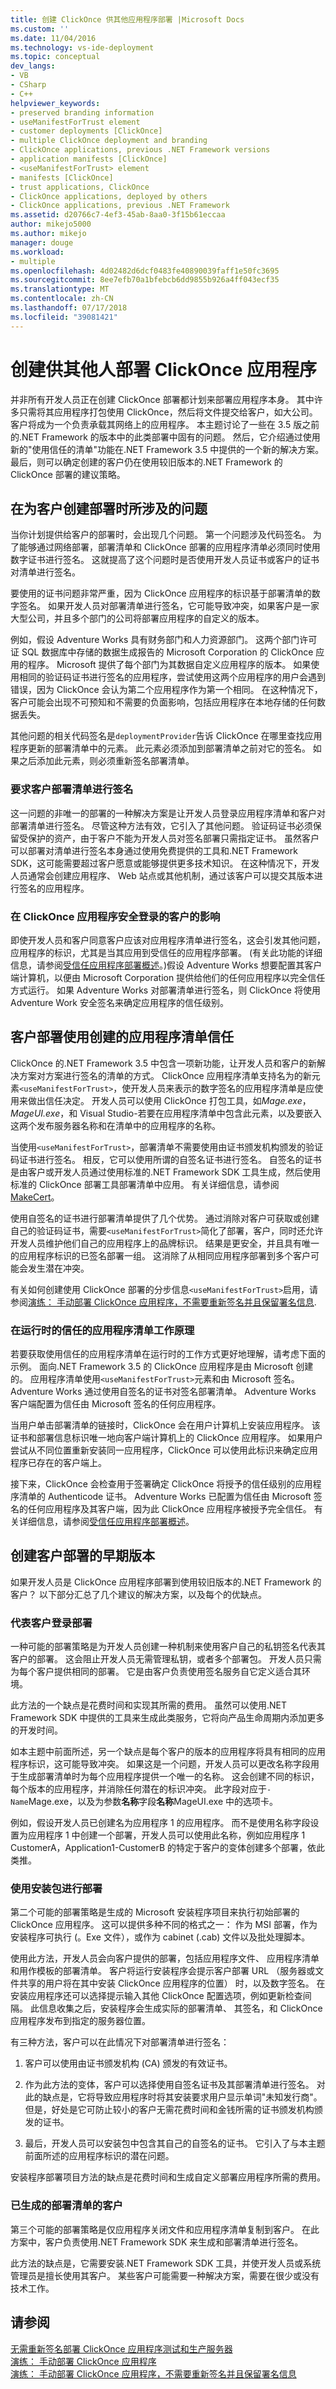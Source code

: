 ```yaml
---
title: 创建 ClickOnce 供其他应用程序部署 |Microsoft Docs
ms.custom: ''
ms.date: 11/04/2016
ms.technology: vs-ide-deployment
ms.topic: conceptual
dev_langs:
- VB
- CSharp
- C++
helpviewer_keywords:
- preserved branding information
- useManifestForTrust element
- customer deployments [ClickOnce]
- multiple ClickOnce deployment and branding
- ClickOnce applications, previous .NET Framework versions
- application manifests [ClickOnce]
- <useManifestForTrust> element
- manifests [ClickOnce]
- trust applications, ClickOnce
- ClickOnce applications, deployed by others
- ClickOnce applications, previous .NET Framework
ms.assetid: d20766c7-4ef3-45ab-8aa0-3f15b61eccaa
author: mikejo5000
ms.author: mikejo
manager: douge
ms.workload:
- multiple
ms.openlocfilehash: 4d02482d6dcf0483fe40890039faff1e50fc3695
ms.sourcegitcommit: 8ee7efb70a1bfebcb6dd9855b926a4ff043ecf35
ms.translationtype: MT
ms.contentlocale: zh-CN
ms.lasthandoff: 07/17/2018
ms.locfileid: "39081421"
---
```

# <a name="create-clickonce-applications-for-others-to-deploy"></a>创建供其他人部署 ClickOnce 应用程序
并非所有开发人员正在创建 ClickOnce 部署都计划来部署应用程序本身。 其中许多只需将其应用程序打包使用 ClickOnce，然后将文件提交给客户，如大公司。 客户将成为一个负责承载其网络上的应用程序。 本主题讨论了一些在 3.5 版之前的.NET Framework 的版本中的此类部署中固有的问题。 然后，它介绍通过使用新的"使用信任的清单"功能在.NET Framework 3.5 中提供的一个新的解决方案。 最后，则可以确定创建的客户仍在使用较旧版本的.NET Framework 的 ClickOnce 部署的建议策略。  
  
## <a name="issues-involved-in-creating-deployments-for-customers"></a>在为客户创建部署时所涉及的问题  
 当你计划提供给客户的部署时，会出现几个问题。 第一个问题涉及代码签名。 为了能够通过网络部署，部署清单和 ClickOnce 部署的应用程序清单必须同时使用数字证书进行签名。 这就提高了这个问题时是否使用开发人员证书或客户的证书对清单进行签名。  
  
 要使用的证书问题非常严重，因为 ClickOnce 应用程序的标识基于部署清单的数字签名。 如果开发人员对部署清单进行签名，它可能导致冲突，如果客户是一家大型公司，并且多个部门的公司将部署应用程序的自定义的版本。  
  
 例如，假设 Adventure Works 具有财务部门和人力资源部门。 这两个部门许可证 SQL 数据库中存储的数据生成报告的 Microsoft Corporation 的 ClickOnce 应用的程序。 Microsoft 提供了每个部门为其数据自定义应用程序的版本。 如果使用相同的验证码证书进行签名的应用程序，尝试使用这两个应用程序的用户会遇到错误，因为 ClickOnce 会认为第二个应用程序作为第一个相同。 在这种情况下，客户可能会出现不可预知和不需要的负面影响，包括应用程序在本地存储的任何数据丢失。  
  
 其他问题的相关代码签名是`deploymentProvider`告诉 ClickOnce 在哪里查找应用程序更新的部署清单中的元素。 此元素必须添加到部署清单之前对它的签名。 如果之后添加此元素，则必须重新签名部署清单。  
  
### <a name="require-the-customer-to-sign-the-deployment-manifest"></a>要求客户部署清单进行签名  
 这一问题的非唯一的部署的一种解决方案是让开发人员登录应用程序清单和客户对部署清单进行签名。 尽管这种方法有效，它引入了其他问题。 验证码证书必须保留受保护的资产，由于客户不能为开发人员对签名部署只需指定证书。 虽然客户可以部署对清单进行签名本身通过使用免费提供的工具和.NET Framework SDK，这可能需要超过客户愿意或能够提供更多技术知识。 在这种情况下，开发人员通常会创建应用程序、 Web 站点或其他机制，通过该客户可以提交其版本进行签名的应用程序。  
  
### <a name="the-impact-of-customer-signing-on-clickonce-application-security"></a>在 ClickOnce 应用程序安全登录的客户的影响  
 即使开发人员和客户同意客户应该对应用程序清单进行签名，这会引发其他问题，应用程序的标识，尤其是当其应用到受信任的应用程序部署。 (有关此功能的详细信息，请参阅[受信任应用程序部署概述](../deployment/trusted-application-deployment-overview.md)。)假设 Adventure Works 想要配置其客户端计算机，以便由 Microsoft Corporation 提供给他们的任何应用程序以完全信任方式运行。 如果 Adventure Works 对部署清单进行签名，则 ClickOnce 将使用 Adventure Work 安全签名来确定应用程序的信任级别。  
  
## <a name="create-customer-deployments-by-using-application-manifest-for-trust"></a>客户部署使用创建的应用程序清单信任  
 ClickOnce 的.NET Framework 3.5 中包含一项新功能，让开发人员和客户的新解决方案对方案进行签名的清单的方式。 ClickOnce 应用程序清单支持名为的新元素`<useManifestForTrust>`，使开发人员来表示的数字签名的应用程序清单是应使用来做出信任决定。 开发人员可以使用 ClickOnce 打包工具，如*Mage.exe*， *MageUI.exe*，和 Visual Studio-若要在应用程序清单中包含此元素，以及要嵌入这两个发布服务器名称和在清单中的应用程序的名称。  
  
 当使用`<useManifestForTrust>`，部署清单不需要使用由证书颁发机构颁发的验证码证书进行签名。 相反，它可以使用所谓的自签名证书进行签名。 自签名的证书是由客户或开发人员通过使用标准的.NET Framework SDK 工具生成，然后使用标准的 ClickOnce 部署工具部署清单中应用。 有关详细信息，请参阅[MakeCert](https://msdn.microsoft.com/library/windows/desktop/aa386968.aspx)。  
  
 使用自签名的证书进行部署清单提供了几个优势。 通过消除对客户可获取或创建自己的验证码证书，需要`<useManifestForTrust>`简化了部署，客户，同时还允许开发人员维护他们自己的应用程序上的品牌标识。 结果是更安全，并且具有唯一的应用程序标识的已签名部署一组。 这消除了从相同应用程序部署到多个客户可能会发生潜在冲突。  
  
 有关如何创建使用 ClickOnce 部署的分步信息`<useManifestForTrust>`启用，请参阅[演练： 手动部署 ClickOnce 应用程序，不需要重新签名并且保留署名信息](../deployment/walkthrough-manually-deploying-a-clickonce-app-no-re-signing-required.md).  
  
### <a name="how-application-manifest-for-trust-works-at-runtime"></a>在运行时的信任的应用程序清单工作原理  
 若要获取使用信任的应用程序清单在运行时的工作方式更好地理解，请考虑下面的示例。 面向.NET Framework 3.5 的 ClickOnce 应用程序是由 Microsoft 创建的。 应用程序清单使用`<useManifestForTrust>`元素和由 Microsoft 签名。 Adventure Works 通过使用自签名的证书对签名部署清单。 Adventure Works 客户端配置为信任由 Microsoft 签名的任何应用程序。  
  
 当用户单击部署清单的链接时，ClickOnce 会在用户计算机上安装应用程序。 该证书和部署信息标识唯一地向客户端计算机上的 ClickOnce 应用程序。 如果用户尝试从不同位置重新安装同一应用程序，ClickOnce 可以使用此标识来确定应用程序已存在的客户端上。  
  
 接下来，ClickOnce 会检查用于签署确定 ClickOnce 将授予的信任级别的应用程序清单的 Authenticode 证书。 Adventure Works 已配置为信任由 Microsoft 签名的任何应用程序及其客户端，因为此 ClickOnce 应用程序被授予完全信任。 有关详细信息，请参阅[受信任应用程序部署概述](../deployment/trusted-application-deployment-overview.md)。  
  
## <a name="create-customer-deployments-for-earlier-versions"></a>创建客户部署的早期版本  
 如果开发人员是 ClickOnce 应用程序部署到使用较旧版本的.NET Framework 的客户？ 以下部分汇总了几个建议的解决方案，以及每个的优缺点。  
  
### <a name="sign-deployments-on-behalf-of-customer"></a>代表客户登录部署  
 一种可能的部署策略是为开发人员创建一种机制来使用客户自己的私钥签名代表其客户的部署。 这会阻止开发人员无需管理私钥，或者多个部署包。 开发人员只需为每个客户提供相同的部署。 它是由客户负责使用签名服务自它定义适合其环境。  
  
 此方法的一个缺点是花费时间和实现其所需的费用。 虽然可以使用.NET Framework SDK 中提供的工具来生成此类服务，它将向产品生命周期内添加更多的开发时间。  
  
 如本主题中前面所述，另一个缺点是每个客户的版本的应用程序将具有相同的应用程序标识，这可能导致冲突。 如果这是一个问题，开发人员可以更改名称字段用于生成部署清单时为每个应用程序提供一个唯一的名称。 这会创建不同的标识，每个版本的应用程序，并消除任何潜在的标识冲突。 此字段对应于`-Name`Mage.exe，以及为参数**名称**字段**名称**MageUI.exe 中的选项卡。  
  
 例如，假设开发人员已创建名为应用程序 1 的应用程序。 而不是使用名称字段设置为应用程序 1 中创建一个部署，开发人员可以使用此名称，例如应用程序 1 CustomerA，Application1-CustomerB 的特定于客户的变体创建多个部署，依此类推。  
  
### <a name="deploy-using-a-setup-package"></a>使用安装包进行部署  
 第二个可能的部署策略是生成的 Microsoft 安装程序项目来执行初始部署的 ClickOnce 应用程序。 这可以提供多种不同的格式之一： 作为 MSI 部署，作为安装程序可执行 (。Exe 文件），或作为 cabinet (.cab) 文件以及批处理脚本。  
  
 使用此方法，开发人员会向客户提供的部署，包括应用程序文件、 应用程序清单和用作模板的部署清单。 客户将运行安装程序会提示客户部署 URL （服务器或文件共享的用户将在其中安装 ClickOnce 应用程序的位置） 时，以及数字签名。 在安装应用程序还可以选择提示输入其他 ClickOnce 配置选项，例如更新检查间隔。 此信息收集之后，安装程序会生成实际的部署清单、 其签名，和 ClickOnce 应用程序发布到指定的服务器位置。  
  
 有三种方法，客户可以在此情况下对部署清单进行签名：  
  
1.  客户可以使用由证书颁发机构 (CA) 颁发的有效证书。  
  
2.  作为此方法的变体，客户可以选择使用自签名证书及其部署清单进行签名。 对此的缺点是，它将导致应用程序时将其安装要求用户显示单词"未知发行商"。 但是，好处是它可防止较小的客户无需花费时间和金钱所需的证书颁发机构颁发的证书。  
  
3.  最后，开发人员可以安装包中包含其自己的自签名的证书。 它引入了与本主题前面所述的应用程序标识的潜在问题。  
  
 安装程序部署项目方法的缺点是花费时间和生成自定义部署应用程序所需的费用。  
  
### <a name="have-customer-generate-deployment-manifest"></a>已生成的部署清单的客户  
 第三个可能的部署策略是仅应用程序关闭文件和应用程序清单复制到客户。 在此方案中，客户负责使用.NET Framework SDK 来生成和部署清单进行签名。  
  
 此方法的缺点是，它需要安装.NET Framework SDK 工具，并使开发人员或系统管理员是擅长使用其客户。 某些客户可能需要一种解决方案，需要在很少或没有技术工作。  
  
## <a name="see-also"></a>请参阅  
 [无需重新签名部署 ClickOnce 应用程序测试和生产服务器](../deployment/deploying-clickonce-applications-for-testing-and-production-without-resigning.md)   
 [演练： 手动部署 ClickOnce 应用程序](../deployment/walkthrough-manually-deploying-a-clickonce-application.md)   
 [演练： 手动部署 ClickOnce 应用程序，不需要重新签名并且保留署名信息](../deployment/walkthrough-manually-deploying-a-clickonce-app-no-re-signing-required.md)